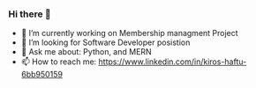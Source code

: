 ### Hi there 👋

- 🔭 I’m currently working on Membership managment Project
- 🤔 I’m looking for Software Developer posistion
- 💬 Ask me about: Python, and MERN
- 📫 How to reach me: https://www.linkedin.com/in/kiros-haftu-6bb950159


<!--
**Key12-max/Key12-max** is a ✨ _special_ ✨ repository because its `README.md` (this file) appears on your GitHub profile.

Here are some ideas to get you started:

- 🔭 I’m currently working on ...
- 🌱 I’m currently learning ...
- 👯 I’m looking to collaborate on ...
- 🤔 I’m looking for help with ...
- 💬 Ask me about ...
- 📫 How to reach me: ...
- 😄 Pronouns: ...
- ⚡ Fun fact: ...
-->
